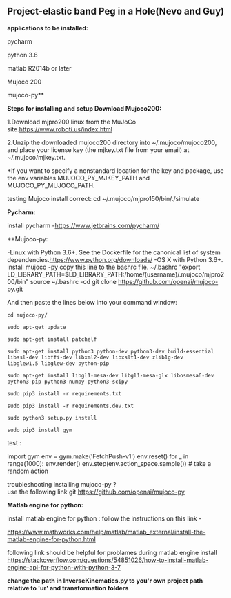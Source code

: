 ## Project-elastic band Peg in a Hole(Nevo and Guy)

**applications to be installed:**

  pycharm
  
  python 3.6
  
  matlab R2014b or later
  
  Mujoco 200
  
  mujoco-py**
  

**Steps for installing and setup
Download Mujoco200:**

  1.Download mjpro200 linux from the MuJoCo site.https://www.roboti.us/index.html
  
  2.Unzip the downloaded mujoco200 directory into ~/.mujoco/mujoco200, and place your license key (the mjkey.txt file from your email) at       ~/.mujoco/mjkey.txt.
  
  *If you want to specify a nonstandard location for the key and package, use the env variables MUJOCO_PY_MJKEY_PATH and MUJOCO_PY_MUJOCO_PATH.
  
  testing Mujoco install correct:
  cd ~/.mujoco/mjpro150/bin/./simulate
  
**Pycharm:**

  install pycharm -https://www.jetbrains.com/pycharm/
  
**Mujoco-py:

  -Linux with Python 3.6+. See the Dockerfile for the canonical list of system dependencies.https://www.python.org/downloads/
  -OS X with Python 3.6+.
  install mujoco -py
  copy this line to the bashrc file.
  ~/.bashrc
  "export LD_LIBRARY_PATH=$LD_LIBRARY_PATH:/home/(username)/.mujoco/mjpro200/bin"
   source ~/.bashrc
   -cd
   git clone https://github.com/openai/mujoco-py.git

   And then paste the lines below into your command window:
   ```
  cd mujoco-py/
  
  sudo apt-get update
  
  sudo apt-get install patchelf
  
  sudo apt-get install python3 python-dev python3-dev build-essential libssl-dev libffi-dev libxml2-dev libxslt1-dev zlib1g-dev    
  libglew1.5 libglew-dev python-pip
  
  sudo apt-get install libgl1-mesa-dev libgl1-mesa-glx libosmesa6-dev python3-pip python3-numpy python3-scipy 
  
  sudo pip3 install -r requirements.txt
  
  sudo pip3 install -r requirements.dev.txt
  
  sudo python3 setup.py install
  
  sudo pip3 install gym
```
  test  :
  
  import gym
  env = gym.make('FetchPush-v1')
  env.reset()
  for _ in range(1000):
    env.render()
    env.step(env.action_space.sample()) # take a random action
    
troubleshooting installing mujoco-py ?\
use the following link git https://github.com/openai/mujoco-py

**Matlab engine for python:**

install matlab engine for python : 
   follow the instructions on this link -
   
   https://www.mathworks.com/help/matlab/matlab_external/install-the-matlab-engine-for-python.html
   
   following link should be helpful for problames during matlab engine install
   https://stackoverflow.com/questions/54851026/how-to-install-matlab-engine-api-for-python-with-python-3-7
   
   **change the path in InverseKinematics.py to you'r own project path relative to 'ur' and transformation folders**
    
    
    
    
  
  
